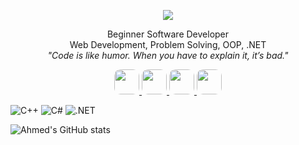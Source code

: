 <p align="center">
  <img src="https://readme-typing-svg.herokuapp.com?size=30&duration=4000&color=00FF00&center=true&vCenter=true&width=500&lines=Ahmed+Raafat" />
</p>


<p align="center">
  Beginner Software Developer <br>
  Web Development, Problem Solving, OOP, .NET <br>
  <i>"Code is like humor. When you have to explain it, it’s bad."</i>
</p>


<p align="center">
  <a href="https://t.me/ahmaadrafatt" target="_blank">
    <img src="https://cdn.jsdelivr.net/gh/simple-icons/simple-icons/icons/telegram.svg" width="40" height="40" style="fill:#0088cc; border-radius:10px;"/>
  </a>
  <a href="https://wa.me/201288208895" target="_blank">
    <img src="https://cdn.jsdelivr.net/gh/simple-icons/simple-icons/icons/whatsapp.svg" width="40" height="40" style="fill:#25D366; border-radius:10px;"/>
  </a>
  <a href="https://instagram.com/ahmaadrafatt" target="_blank">
    <img src="https://cdn.jsdelivr.net/gh/simple-icons/simple-icons/icons/instagram.svg" width="40" height="40" style="fill:#E4405F; border-radius:10px;"/>
  </a>
  <a href="https://discord.gg/ahmaadrafatt" target="_blank">
    <img src="https://cdn.jsdelivr.net/gh/simple-icons/simple-icons/icons/discord.svg" width="40" height="40" style="fill:#5865F2; border-radius:10px;"/>
  </a>
</p>





![C++](https://img.shields.io/badge/Code-C++-black?logo=cplusplus) 
![C#](https://img.shields.io/badge/Code-CSharp-black?logo=csharp) 
![.NET](https://img.shields.io/badge/Framework-.NET-green?logo=dotnet)



![Ahmed's GitHub stats](https://github-readme-stats.vercel.app/api?username=AhmedRaafat&show_icons=true&theme=merko)

